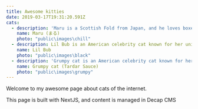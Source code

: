 ```yaml
---
title: Awesome kitties
date: 2019-03-17T19:31:20.591Z
cats:
  - description: 'Maru is a Scottish Fold from Japan, and he loves boxes.'
    name: Maru (まる)
    photo: "public\images\chill"
  - description: Lil Bub is an American celebrity cat known for her unique appearance.
    name: Lil Bub
    photo: "public\images\black"
  - description: 'Grumpy cat is an American celebrity cat known for her grumpy appearance.'
    name: Grumpy cat (Tardar Sauce)
    photo: "public\images\grumpy"
---
```

Welcome to my awesome page about cats of the internet.

This page is built with NextJS, and content is managed in Decap CMS